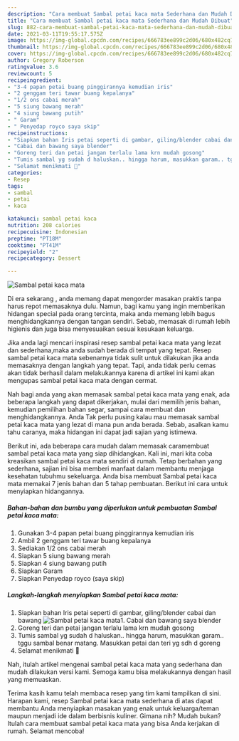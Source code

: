 ```yaml
---
description: "Cara membuat Sambal petai kaca mata Sederhana dan Mudah Dibuat"
title: "Cara membuat Sambal petai kaca mata Sederhana dan Mudah Dibuat"
slug: 882-cara-membuat-sambal-petai-kaca-mata-sederhana-dan-mudah-dibuat
date: 2021-03-11T19:55:17.575Z
image: https://img-global.cpcdn.com/recipes/666783ee899c2d06/680x482cq70/sambal-petai-kaca-mata-foto-resep-utama.jpg
thumbnail: https://img-global.cpcdn.com/recipes/666783ee899c2d06/680x482cq70/sambal-petai-kaca-mata-foto-resep-utama.jpg
cover: https://img-global.cpcdn.com/recipes/666783ee899c2d06/680x482cq70/sambal-petai-kaca-mata-foto-resep-utama.jpg
author: Gregory Roberson
ratingvalue: 3.6
reviewcount: 5
recipeingredient:
- "3-4 papan petai buang pinggirannya kemudian iris"
- "2 genggam teri tawar buang kepalanya"
- "1/2 ons cabai merah"
- "5 siung bawang merah"
- "4 siung bawang putih"
- " Garam"
- " Penyedap royco saya skip"
recipeinstructions:
- "Siapkan bahan Iris petai seperti di gambar, giling/blender cabai dan bawang"
- "Cabai dan bawang saya blender"
- "Goreng teri dan petai jangan terlalu lama krn mudah gosong"
- "Tumis sambal yg sudah d haluskan.. hingga harum, masukkan garam.. tggu sambal benar matang. Masukkan petai dan teri yg sdh d goreng"
- "Selamat menikmati 🙏"
categories:
- Resep
tags:
- sambal
- petai
- kaca

katakunci: sambal petai kaca 
nutrition: 208 calories
recipecuisine: Indonesian
preptime: "PT18M"
cooktime: "PT41M"
recipeyield: "2"
recipecategory: Dessert

---
```



![Sambal petai kaca mata](https://img-global.cpcdn.com/recipes/666783ee899c2d06/680x482cq70/sambal-petai-kaca-mata-foto-resep-utama.jpg)

Di era  sekarang , anda memang dapat mengorder masakan praktis tanpa harus repot memasaknya dulu. Namun, bagi kamu yang ingin memberikan hidangan special pada orang tercinta, maka anda memang lebih bagus menghidangkannya dengan tangan sendiri. Sebab, memasak di rumah lebih higienis dan juga bisa menyesuaikan sesuai kesukaan keluarga.

Jika anda lagi mencari inspirasi resep sambal petai kaca mata yang lezat dan sederhana,maka anda sudah berada di tempat yang tepat. Resep sambal petai kaca mata  sebenarnya tidak sulit untuk dilakukan jika anda memasaknya dengan langkah yang tepat. Tapi, anda tidak perlu cemas akan tidak berhasil dalam melakukannya 
karena di artikel ini kami akan mengupas sambal petai kaca mata dengan cermat.  



Nah bagi anda yang akan memasak sambal petai kaca mata yang enak, ada beberapa langkah yang dapat dikerjakan, mulai dari memilih jenis bahan, kemudian pemilihan bahan segar, sampai cara membuat dan menghidangkannya. Anda Tak perlu pusing kalau mau memasak sambal petai kaca mata yang lezat di mana pun anda berada. Sebab, asalkan kamu  tahu caranya, maka hidangan ini dapat jadi sajian yang istimewa.

Berikut ini, ada beberapa cara mudah dalam memasak caramembuat sambal petai kaca mata yang siap dihidangkan. Kali ini, mari kita coba kreasikan sambal petai kaca mata sendiri di rumah. Tetap berbahan yang sederhana, sajian ini bisa memberi manfaat dalam membantu menjaga kesehatan tubuhmu sekeluarga. Anda bisa membuat Sambal petai kaca mata memakai 7 jenis bahan dan 5 tahap pembuatan. Berikut ini cara untuk menyiapkan hidangannya.

<!--inarticleads1-->

##### Bahan-bahan dan bumbu yang diperlukan untuk pembuatan Sambal petai kaca mata:

1. Gunakan 3-4 papan petai buang pinggirannya kemudian iris
1. Ambil 2 genggam teri tawar buang kepalanya
1. Sediakan 1/2 ons cabai merah
1. Siapkan 5 siung bawang merah
1. Siapkan 4 siung bawang putih
1. Siapkan  Garam
1. Siapkan  Penyedap royco (saya skip)




<!--inarticleads2-->

##### Langkah-langkah menyiapkan Sambal petai kaca mata:

1. Siapkan bahan Iris petai seperti di gambar, giling/blender cabai dan bawang
<img src="https://img-global.cpcdn.com/steps/845881de70a53823/160x128cq70/sambal-petai-kaca-mata-langkah-memasak-1-foto.jpg" alt="Sambal petai kaca mata">1. Cabai dan bawang saya blender
1. Goreng teri dan petai jangan terlalu lama krn mudah gosong
1. Tumis sambal yg sudah d haluskan.. hingga harum, masukkan garam.. tggu sambal benar matang. Masukkan petai dan teri yg sdh d goreng
1. Selamat menikmati 🙏




Nah, itulah artikel mengenai  sambal petai kaca mata  yang sederhana dan mudah dilakukan versi kami. Semoga kamu bisa melakukannya dengan hasil yang memuaskan. 

Terima kasih kamu telah membaca resep yang tim kami tampilkan di sini. Harapan kami, resep  Sambal petai kaca mata sederhana di atas dapat membantu Anda menyiapkan masakan yang enak untuk keluarga/teman maupun menjadi ide dalam berbisnis kuliner. Gimana nih? Mudah bukan? Itulah cara membuat sambal petai kaca mata yang bisa Anda kerjakan di rumah. Selamat mencoba!

